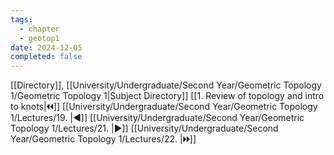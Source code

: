 ```yaml
---
tags:
  - chapter
  - geotop1
date: 2024-12-05
completed: false
---
```

[[Directory]], [[University/Undergraduate/Second Year/Geometric Topology 1/Geometric Topology 1|Subject Directory]]
[[1. Review of topology and intro to knots|🞀🞀]] [[University/Undergraduate/Second Year/Geometric Topology 1/Lectures/19. |◀]] [[University/Undergraduate/Second Year/Geometric Topology 1/Lectures/21. |▶]] [[University/Undergraduate/Second Year/Geometric Topology 1/Lectures/22. |🞂🞂]]
# 
## 
### 